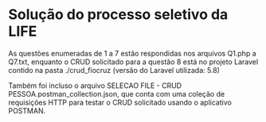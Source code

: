 # Solução do processo seletivo da LIFE

As questões enumeradas de 1 a 7 estão respondidas nos arquivos Q1.php a Q7.txt, enquanto o CRUD solicitado para a questão 8 está no projeto Laravel contido na pasta ./crud_fiocruz (versão do Laravel utilizada: 5.8)

Também foi incluso o arquivo SELECAO FILE - CRUD PESSOA.postman_collection.json, que conta com uma coleção de requisições HTTP para testar o CRUD solicitado usando o aplicativo POSTMAN.